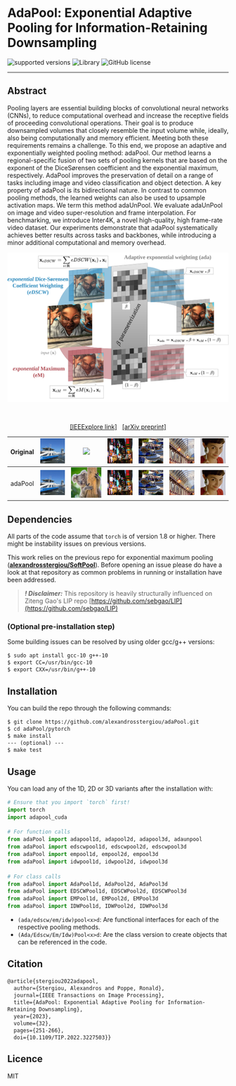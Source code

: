 # AdaPool: Exponential Adaptive Pooling for Information-Retaining Downsampling
![supported versions](https://img.shields.io/badge/python-3.x-brightgreen/?style=flat&logo=python&color=green)
![Library](https://img.shields.io/badge/library-PyTorch-blue?logo=Pytorch)
![GitHub license](https://img.shields.io/badge/license-MIT-lightgrey)


--------------------------------------------------------------------------------
## Abstract
Pooling layers are essential building blocks of convolutional neural networks (CNNs), to reduce computational overhead and increase the receptive fields of proceeding convolutional operations. Their goal is to produce downsampled volumes that closely resemble the input volume while, ideally, also being computationally and memory efficient. Meeting both these requirements remains a challenge. To this end, we propose an adaptive and exponentially weighted pooling method: adaPool. Our method learns a regional-specific fusion of two sets of pooling kernels that are based on the exponent of the DiceSørensen coefficient and the exponential maximum, respectively. AdaPool improves the preservation of detail on a range of tasks including image and video classification and object detection. A key property of adaPool is its bidirectional nature. In contrast to common pooling methods, the learned weights can also be used to upsample activation maps. We term this method adaUnPool. We evaluate adaUnPool on image and video super-resolution and frame interpolation. For benchmarking, we introduce Inter4K, a novel high-quality, high frame-rate video dataset. Our experiments demonstrate that adaPool systematically achieves better results across tasks and backbones, while introducing a minor additional computational and memory overhead. <p align="center">

<p align="center">
<img src="./images/adaPool_cover.png" width="700" />
</p>

<i></i>
<br>
<p align="center">
<a href="https://ieeexplore.ieee.org/abstract/document/9982650" target="blank" >[IEEExplore link]</a>&nbsp;&nbsp;
<a href="https://arxiv.org/abs/2111.00772" target="blank" >[arXiv preprint]</a>
</p>


|Original|<img src="images/original/01.png" width="200" />|<img src="images/original/02.png" width="200" />|<img src="images/original/03.png" width="200" />|<img src="images/original/07.png" width="200" />|<img src="images/original/08.png" width="200" />|<img src="images/original/09.png" width="200" />|
|:-----:|:-----:|:-----:|:-----:|:-----:|:-----:|:-----:|
|adaPool|<img src="images/ada/01.png" width="200" />|<img src="images/ada/02.png" width="200" />|<img src="images/ada/03.png" width="200" />|<img src="images/ada/07.png" width="200" />|<img src="images/ada/08.png" width="200" />|<img src="images/ada/09.png" width="200" />|


## Dependencies
All parts of the code assume that `torch` is of version 1.8 or higher. There might be instability issues on previous versions.

This work relies on the previous repo for exponential maximum pooling (**[alexandrosstergiou/SoftPool](https://github.com/alexandrosstergiou/SoftPool)**). Before opening an issue please do have a look at that repository as common problems in running or installation have been addressed.

> ***! Disclaimer:*** This repository is heavily structurally influenced on Ziteng Gao's LIP repo [https://github.com/sebgao/LIP](https://github.com/sebgao/LIP)

### (Optional pre-installation step)

Some building issues can be resolved by using older gcc/g++ versions:
```
$ sudo apt install gcc-10 g++-10
$ export CC=/usr/bin/gcc-10
$ export CXX=/usr/bin/g++-10
```

## Installation

You can build the repo through the following commands:
```
$ git clone https://github.com/alexandrosstergiou/adaPool.git
$ cd adaPool/pytorch
$ make install
--- (optional) ---
$ make test
```


## Usage

You can load any of the 1D, 2D or 3D variants after the installation with:

```python
# Ensure that you import `torch` first!
import torch
import adapool_cuda

# For function calls
from adaPool import adapool1d, adapool2d, adapool3d, adaunpool
from adaPool import edscwpool1d, edscwpool2d, edscwpool3d
from adaPool import empool1d, empool2d, empool3d
from adaPool import idwpool1d, idwpool2d, idwpool3d

# For class calls
from adaPool import AdaPool1d, AdaPool2d, AdaPool3d
from adaPool import EDSCWPool1d, EDSCWPool2d, EDSCWPool3d
from adaPool import EMPool1d, EMPool2d, EMPool3d
from adaPool import IDWPool1d, IDWPool2d, IDWPool3d
```

+ `(ada/edscw/em/idw)pool<x>d`: Are functional interfaces for each of the respective pooling methods.
+ `(Ada/Edscw/Em/Idw)Pool<x>d`: Are the class version to create objects that can be referenced in the code.

## Citation

```
@article{stergiou2022adapool,
  author={Stergiou, Alexandros and Poppe, Ronald},
  journal={IEEE Transactions on Image Processing}, 
  title={AdaPool: Exponential Adaptive Pooling for Information-Retaining Downsampling}, 
  year={2023},
  volume={32},
  pages={251-266},
  doi={10.1109/TIP.2022.3227503}}
```

## Licence

MIT
